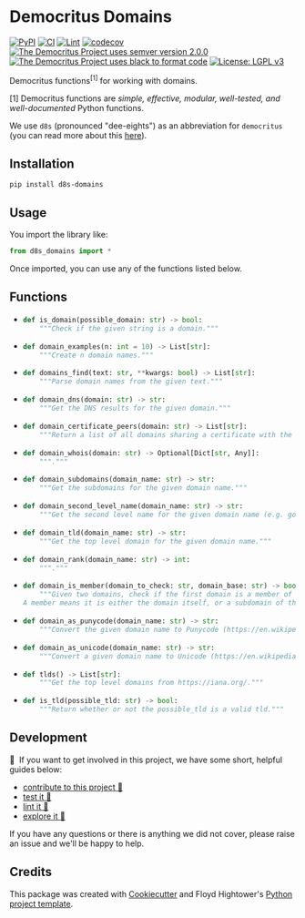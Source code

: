 # Democritus Domains

[![PyPI](https://img.shields.io/pypi/v/d8s-domains.svg)](https://pypi.python.org/pypi/d8s-domains)
[![CI](https://github.com/democritus-project/d8s-domains/workflows/CI/badge.svg)](https://github.com/democritus-project/d8s-domains/actions)
[![Lint](https://github.com/democritus-project/d8s-domains/workflows/Lint/badge.svg)](https://github.com/democritus-project/d8s-domains/actions)
[![codecov](https://codecov.io/gh/democritus-project/d8s-domains/branch/main/graph/badge.svg?token=V0WOIXRGMM)](https://codecov.io/gh/democritus-project/d8s-domains)
[![The Democritus Project uses semver version 2.0.0](https://img.shields.io/badge/-semver%20v2.0.0-22bfda)](https://semver.org/spec/v2.0.0.html)
[![The Democritus Project uses black to format code](https://img.shields.io/badge/code%20style-black-000000.svg)](https://github.com/psf/black)
[![License: LGPL v3](https://img.shields.io/badge/License-LGPL%20v3-blue.svg)](https://choosealicense.com/licenses/lgpl-3.0/)

Democritus functions<sup>[1]</sup> for working with domains.

[1] Democritus functions are <i>simple, effective, modular, well-tested, and well-documented</i> Python functions.

We use `d8s` (pronounced "dee-eights") as an abbreviation for `democritus` (you can read more about this [here](https://github.com/democritus-project/roadmap#what-is-d8s)).

## Installation

```
pip install d8s-domains
```

## Usage

You import the library like:

```python
from d8s_domains import *
```

Once imported, you can use any of the functions listed below.

## Functions

  - ```python
    def is_domain(possible_domain: str) -> bool:
        """Check if the given string is a domain."""
    ```
  - ```python
    def domain_examples(n: int = 10) -> List[str]:
        """Create n domain names."""
    ```
  - ```python
    def domains_find(text: str, **kwargs: bool) -> List[str]:
        """Parse domain names from the given text."""
    ```
  - ```python
    def domain_dns(domain: str) -> str:
        """Get the DNS results for the given domain."""
    ```
  - ```python
    def domain_certificate_peers(domain: str) -> List[str]:
        """Return a list of all domains sharing a certificate with the given domain."""
    ```
  - ```python
    def domain_whois(domain: str) -> Optional[Dict[str, Any]]:
        """."""
    ```
  - ```python
    def domain_subdomains(domain_name: str) -> str:
        """Get the subdomains for the given domain name."""
    ```
  - ```python
    def domain_second_level_name(domain_name: str) -> str:
        """Get the second level name for the given domain name (e.g. google from https://google.co.uk)."""
    ```
  - ```python
    def domain_tld(domain_name: str) -> str:
        """Get the top level domain for the given domain name."""
    ```
  - ```python
    def domain_rank(domain_name: str) -> int:
        """."""
    ```
  - ```python
    def domain_is_member(domain_to_check: str, domain_base: str) -> bool:
        """Given two domains, check if the first domain is a member of the second domain.
    A member means it is either the domain itself, or a subdomain of the domain."""
    ```
  - ```python
    def domain_as_punycode(domain_name: str) -> str:
        """Convert the given domain name to Punycode (https://en.wikipedia.org/wiki/Punycode)."""
    ```
  - ```python
    def domain_as_unicode(domain_name: str) -> str:
        """Convert a given domain name to Unicode (https://en.wikipedia.org/wiki/Unicode)."""
    ```
  - ```python
    def tlds() -> List[str]:
        """Get the top level domains from https://iana.org/."""
    ```
  - ```python
    def is_tld(possible_tld: str) -> bool:
        """Return whether or not the possible_tld is a valid tld."""
    ```

## Development

👋 &nbsp;If you want to get involved in this project, we have some short, helpful guides below:

- [contribute to this project 🥇][contributing]
- [test it 🧪][local-dev]
- [lint it 🧹][local-dev]
- [explore it 🔭][local-dev]

If you have any questions or there is anything we did not cover, please raise an issue and we'll be happy to help.

## Credits

This package was created with [Cookiecutter](https://github.com/audreyr/cookiecutter) and Floyd Hightower's [Python project template](https://github.com/fhightower-templates/python-project-template).

[contributing]: https://github.com/democritus-project/.github/blob/main/CONTRIBUTING.md#contributing-a-pr-
[local-dev]: https://github.com/democritus-project/.github/blob/main/CONTRIBUTING.md#local-development-
